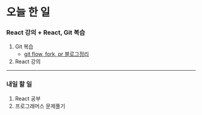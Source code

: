 # 오늘 한 일

### React 강의 + React, Git 복습

1. Git 복습
   - [git flow, fork, pr 블로그정리](https://dkfma6033.tistory.com/149)
1. React 강의

---

### 내일 할 일

1. React 공부
1. 프로그래머스 문제풀기
